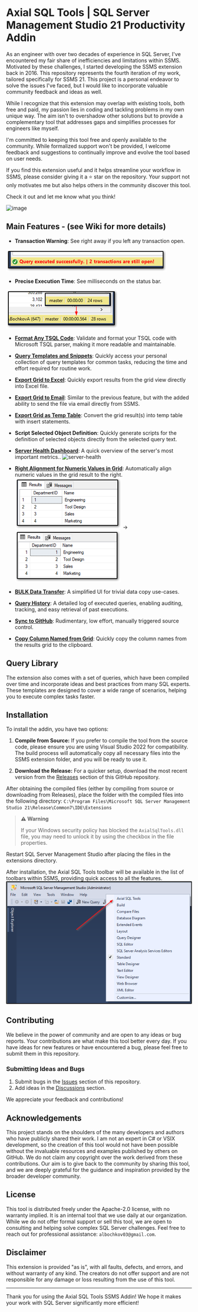 # Axial SQL Tools | SQL Server Management Studio 21 Productivity Addin

As an engineer with over two decades of experience in SQL Server, I've encountered my fair share of inefficiencies and limitations within SSMS. 
Motivated by these challenges, I started developing the SSMS extension back in 2016. This repository represents the fourth iteration of my work, tailored specifically for SSMS 21.
This project is a personal endeavor to solve the issues I've faced, but I would like to incorporate valuable community feedback and ideas as well.

While I recognize that this extension may overlap with existing tools, both free and paid, my passion lies in coding and tackling problems in my own unique way. The aim isn't to overshadow other solutions but to provide a complementary tool that addresses gaps and simplifies processes for engineers like myself.

I'm committed to keeping this tool free and openly available to the community. While formalized support won't be provided, I welcome feedback and suggestions to continually improve and evolve the tool based on user needs. 

If you find this extension useful and it helps streamline your workflow in SSMS, please consider giving it a :star: star on the repository. Your support not only motivates me but also helps others in the community discover this tool. 

Check it out and let me know what you think!

<img alt="image" src="https://github.com/user-attachments/assets/23ce2810-44cb-485d-852a-23f74ee0c3b0" />

## Main Features - (see Wiki for more details)

- **Transaction Warning**: See right away if you left any transaction open.<br/>
<img src="https://github.com/Axial-SQL/AxialSqlTools/blob/main/pics/transaction-warning.png?raw=true"/>

- **Precise Execution Time**: See milliseconds on the status bar.<br/>
<img src="https://github.com/Axial-SQL/AxialSqlTools/blob/main/pics/query-duration.png?raw=true"/>

- [**Format Any TSQL Code**](https://github.com/Axial-SQL/AxialSqlTools/wiki/TSQL-Code-Formatting-with-Microsoft-ScriptDOM-library): Validate and format your TSQL code with Microsoft TSQL parser, making it more readable and maintainable.
  
- [**Query Templates and Snippets**](https://github.com/Axial-SQL/AxialSqlTools/wiki/Query-Templates-and-Snippets): Quickly access your personal collection of query templates for common tasks, reducing the time and effort required for routine work.
  
- [**Export Grid to Excel**](https://github.com/Axial-SQL/AxialSqlTools/wiki/Export-Grid-To-Excel): Quickly export results from the grid view directly into Excel file.
  
- [**Export Grid to Email**](https://github.com/Axial-SQL/AxialSqlTools/wiki/Export-Grid-to-Email): Similar to the previous feature, but with the added ability to send the file via email directly from SSMS.
  
- [**Export Grid as Temp Table**](https://github.com/Axial-SQL/AxialSqlTools/wiki/Export-grid-results-as-a-temp-table): Convert the grid result(s) into temp table with insert statements.
  
- **Script Selected Object Definition**: Quickly generate scripts for the definition of selected objects directly from the selected query text.
  
- [**Server Health Dashboard**](https://github.com/Axial-SQL/AxialSqlTools/wiki/Server-Health-Dashboard): A quick overview of the server's most important metrics..
![server-health](https://github.com/Axial-SQL/AxialSqlTools/assets/13791336/760dcb74-d73b-42c7-94fe-933e321d0044)

- [**Right Alignment for Numeric Values in Grid**](https://github.com/Axial-SQL/AxialSqlTools/wiki/Align-numeric-values-in-the-grid-result-to-the-right): Automatically align numeric values in the grid result to the right. <br/>
<img src="https://github.com/Axial-SQL/AxialSqlTools/blob/main/pics/right-align-before.png?raw=true"/> -> <img src="https://github.com/Axial-SQL/AxialSqlTools/blob/main/pics/right-align-after.png?raw=true"/>

- [**BULK Data Transfer**](https://github.com/Axial-SQL/AxialSqlTools/wiki/BULK-Data-Transfer): A simplified UI for trivial data copy use-cases.
  
- [**Query History**](https://github.com/Axial-SQL/AxialSqlTools/wiki/Query-History): A detailed log of executed queries, enabling auditing, tracking, and easy retrieval of past executions.

- [**Sync to GitHub**](https://github.com/Axial-SQL/AxialSqlTools/wiki/Sync-to-GitHub): Rudimentary, low effort, manually triggered source control.

- [**Copy Column Named from Grid**](https://github.com/Axial-SQL/AxialSqlTools/wiki/Copy-Column-Names-from-Grid): Quickly copy the column names from the results grid to the clipboard.

## Query Library

The extension also comes with a set of queries, which have been compiled over time and incorporate ideas and best practices from many SQL experts. 
These templates are designed to cover a wide range of scenarios, helping you to execute complex tasks faster.

## Installation

To install the addin, you have two options:

1. **Compile from Source:** If you prefer to compile the tool from the source code, please ensure you are using Visual Studio 2022 for compatibility. 
The build process will automatically copy all necessary files into the SSMS extension folder, and you will be ready to use it.

2. **Download the Release:** For a quicker setup, download the most recent version from the [Releases](https://github.com/Axial-SQL/AxialSqlTools/releases) section of this GitHub repository.

After obtaining the compiled files (either by compiling from source or downloading from Releases), place the folder with the compiled files into the following directory:
`C:\Program Files\Microsoft SQL Server Management Studio 21\Release\Common7\IDE\Extensions`

> **⚠️ Warning**
>
> If your Windows security policy has blocked the `AxialSqlTools.dll` file, you may need to unlock it by using the checkbox in the file properties.

Restart SQL Server Management Studio after placing the files in the extensions directory.

After installation, the Axial SQL Tools toolbar will be available in the list of toolbars within SSMS, providing quick access to all the features.<br/>
<img src="https://github.com/Axial-SQL/AxialSqlTools/blob/main/pics/toolbar.png?raw=true"/>

## Contributing

We believe in the power of community and are open to any ideas or bug reports. 
Your contributions are what make this tool better every day. 
If you have ideas for new features or have encountered a bug, please feel free to submit them in this repository.

### Submitting Ideas and Bugs

1. Submit bugs in the [Issues](https://github.com/Axial-SQL/AxialSqlTools/issues) section of this repository.
2. Add ideas in the [Discussions](https://github.com/Axial-SQL/AxialSqlTools/discussions) section.

We appreciate your feedback and contributions!

## Acknowledgements

This project stands on the shoulders of the many developers and authors who have publicly shared their work. I am not an expert in C# or VSIX development, so the creation of this tool would not have been possible without the invaluable resources and examples published by others on GitHub. We do not claim any copyright over the work derived from these contributions. Our aim is to give back to the community by sharing this tool, and we are deeply grateful for the guidance and inspiration provided by the broader developer community.

## License
This tool is distributed freely under the Apache-2.0 license, with no warranty implied. 
It is an internal tool that we use daily at our organization. 
While we do not offer formal support or sell this tool, we are open to consulting and helping solve complex SQL Server challenges. 
Feel free to reach out for professional assistance: `albochkov03@gmail.com`.

## Disclaimer
This extension is provided "as is", with all faults, defects, and errors, and without warranty of any kind. 
The creators do not offer support and are not responsible for any damage or loss resulting from the use of this tool.

---

Thank you for using the Axial SQL Tools SSMS Addin! 
We hope it makes your work with SQL Server significantly more efficient!
